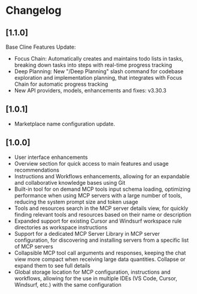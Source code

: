 # Changelog

## [1.1.0]

Base Cline Features Update:
- Focus Chain: Automatically creates and maintains todo lists in tasks, breaking down tasks into steps with real-time progress tracking
- Deep Planning: New "/Deep Planning" slash command for codebase exploration and implementation planning, that integrates with Focus Chain for automatic progress tracking
- New API providers, models, enhancements and fixes: v3.30.3

## [1.0.1]

- Marketplace name configuration update.

## [1.0.0]

- User interface enhancements
- Overview section for quick access to main features and usage recommendations
- Instructions and Workflows enhancements, allowing for an expandable and collaborative knowledge bases using Git
- Built-in tool for on demand MCP tools input schema loading, optimizing performance when using MCP servers with a large number of tools, reducing the system prompt size and token usage
- Tools and resources search in the MCP server details view, for quickly finding relevant tools and resources based on their name or description
- Expanded support for existing Cursor and Windsurf workspace rule directories as workspace instructions
- Support for a dedicated MCP Server Library in MCP server configuration, for discovering and installing servers from a specific list of MCP servers
- Collapsible MCP tool call arguments and responses, keeping the chat view more compact when receiving large data quantities. Collapse or expand them to see full details
- Global storage location for MCP configuration, instructions and workflows, allowing for the use in multiple IDEs (VS Code, Cursor, Windsurf, etc.) with the same configuration
